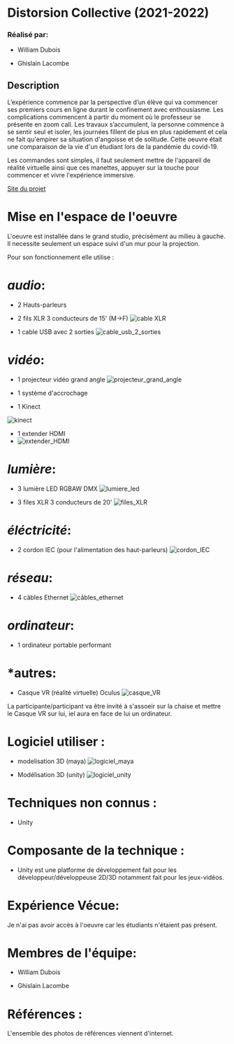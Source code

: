 # Distorsion Collective (2021-2022)
### Réalisé par:

* William Dubois

* Ghislain Lacombe


## Description

L’expérience commence par la perspective d’un élève qui va commencer ses premiers cours en ligne durant le confinement avec enthousiasme. Les complications commencent à partir du moment où le professeur se présente en zoom call. Les travaux s’accumulent, la personne commence à se sentir seul et isoler, les journées fillent de plus en plus rapidement et cela ne fait qu'empirer sa situation d'angoisse et de solitude. Cette oeuvre était une comparaison de la vie d'un étudiant lors de la pandémie du covid-19.

Les commandes sont simples, il faut seulement mettre de l'appareil de réalité virtuelle ainsi que ces manettes, appuyer sur la touche pour commencer et vivre l'expérience immersive.

[Site du projet](https://tim-montmorency.com/2022/projets/Distorsion-collective/docs/web/index.html)

# Mise en l'espace de l'oeuvre 

L'oeuvre est installée dans le grand studio, précisément au milieu à gauche. Il necessite seulement un espace suivi d'un mur pour la projection.

Pour son fonctionnement elle utilise :

# *audio*:

* 2 Hauts-parleurs

* 2 fils XLR 3 conducteurs de 15' (M->F)
![cable XLR](medias/oeuvre_6_cable_xlr_mf_3.jpeg)

* 1 cable USB avec 2 sorties 
![cable_usb_2_sorties](medias/oeuvre_6_cable_usb_2_sorties.jpg)

# *vidéo*:

* 1 projecteur vidéo grand angle 
![projecteur_grand_angle](medias/oeuvre_6_grand_angle.jpeg)

* 1 système d'accrochage 

* 1 Kinect 

![kinect](medias/oeuvre_6_kinect.webp)

* 1 extender HDMI
* ![extender_HDMI](medias/oeuvre_6_extender_hdmi.jpg)

# *lumière*:

* 3 lumière LED RGBAW DMX
![lumiere_led](medias/oeuvre_6_LED_RGBAW_DMX.jpeg)

* 3 files XLR 3 conducteurs de 20'
![files_XLR](medias/oeuvre_6_cable_usb_2_sorties.jpg)

# *éléctricité*: 

* 2 cordon IEC (pour l'alimentation des haut-parleurs)
![cordon_IEC](medias/oeuvre_6_cordon_IEC.jpeg)
# *réseau*: 

* 4 câbles Ethernet
![câbles_ethernet](medias/oeuvre_6_cable_ethernet.jpg)

# *ordinateur*: 

* 1 ordinateur portable performant 

# *autres: 

* Casque VR (réalité virtuelle)  Oculus 
![casque_VR](medias/oeuvre_6_casque_vr_oculus.jpeg)

La participante/participant va être invité à s'assoeir sur la chaise et mettre le Casque VR sur lui, iel aura en face de lui un ordinateur.

# Logiciel utiliser : 

* modelisation 3D (maya)
![logiciel_maya](medias/oeuvre_6_logiciel_maya.webp)


* Modélisation 3D (unity)
![logiciel_unity](medias/oeuvre_6_logiciel_unity.jpg)

# Techniques non connus :
* Unity

# Composante de la technique :
* Unity est une platforme de développement fait pour les développeur/développeuse 2D/3D notamment fait pour les jeux-vidéos.



# Expérience Vécue: 

Je n'ai pas avoir accès à l'oeuvre car les étudiants n'étaient pas présent.

# Membres de l'équipe: 

* William Dubois

* Ghislain Lacombe 



 # Références :
 
L'ensemble des photos de références viennent d'internet.

